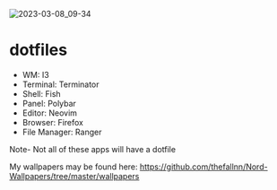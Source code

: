![2023-03-08_09-34](https://user-images.githubusercontent.com/75047141/223741090-144df0ce-4676-44ea-86a4-16eff48b7f1c.png)

# dotfiles
- WM: I3
- Terminal: Terminator
- Shell: Fish
- Panel: Polybar
- Editor: Neovim
- Browser: Firefox
- File Manager: Ranger 

Note- Not all of these apps will have a dotfile

My wallpapers may be found here: https://github.com/thefallnn/Nord-Wallpapers/tree/master/wallpapers
